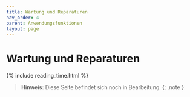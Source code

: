 ```yaml
---
title: Wartung und Reparaturen
nav_order: 4
parent: Anwendungsfunktionen
layout: page
---
```


# Wartung und Reparaturen
{% include reading_time.html %}

> **Hinweis:** Diese Seite befindet sich noch in Bearbeitung.
{: .note }
